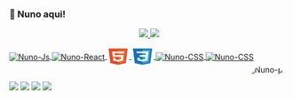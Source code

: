 ### 💬 Nuno aqui!
<div align="center">
  <a href="https://github.com/nunofoxs">
  <img height="160" src="https://github-readme-stats.vercel.app/api?username=nunofoxs&show_icons=true&theme=swift&include_all_commits=true&count_private=true"/>
  <img height="160" src="https://github-readme-stats.vercel.app/api/top-langs/?username=nunofoxs&layout=compact&langs_count=7&theme=swift"/>
</div>

<div style="display: inline_block"><br>
  <img align="center" alt="Nuno-Js" height="30" width="40" src="https://cdn.jsdelivr.net/gh/devicons/devicon/icons/canva/canva-original.svg">
  <img align="center" alt="Nuno-React" height="30" width="40" src="https://cdn.jsdelivr.net/gh/devicons/devicon/icons/photoshop/photoshop-plain.svg">
  <img align="center" alt="Nuno-HTML" height="30" width="40" src="https://raw.githubusercontent.com/devicons/devicon/master/icons/html5/html5-original.svg">
  <img align="center" alt="Nuno-CSS" height="30" width="40" src="https://raw.githubusercontent.com/devicons/devicon/master/icons/css3/css3-original.svg">
  <img align="center" alt="Nuno-CSS" height="30" width="40" src="https://cdn.jsdelivr.net/gh/devicons/devicon/icons/premierepro/premierepro-plain.svg">
  <img align="center" alt="Nuno-CSS" height="30" width="40" src="https://cdn.jsdelivr.net/gh/devicons/devicon/icons/lua/lua-original.svg">
  <img align="right" alt="Nuno-pic" height="150" style="border-radius:50px;" src="https://avatars.githubusercontent.com/u/106190422?s=400&u=3af431268d85f68cfc2b622956023d8c54aa30a3&v=4">
</div>
  
  ##
 
<div> 
  <a href="https://www.youtube.com/channel/UCPd9QpdCh2E9cAnitNq__-g" target="_blank"><img src="https://img.shields.io/badge/YouTube-FF0000?style=for-the-badge&logo=youtube&logoColor=white" target="_blank"></a>
  <a href="https://instagram.com/nunofoxs" target="_blank"><img src="https://img.shields.io/badge/-Instagram-%23E4405F?style=for-the-badge&logo=instagram&logoColor=white" target="_blank"></a>
 	<a href="https://www.twitch.tv/nunofoxs" target="_blank"><img src="https://img.shields.io/badge/Twitch-9146FF?style=for-the-badge&logo=twitch&logoColor=white" target="_blank"></a>
 <a href="https://discord.gg/" target="_blank"><img src="https://img.shields.io/badge/Discord-7289DA?style=for-the-badge&logo=discord&logoColor=white" target="_blank"></a> 
 
  
 
</div>
